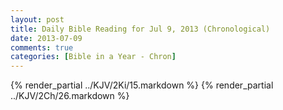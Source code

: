 ```yaml
---
layout: post
title: Daily Bible Reading for Jul 9, 2013 (Chronological)
date: 2013-07-09
comments: true
categories: [Bible in a Year - Chron]
---
```

{% render_partial ../KJV/2Ki/15.markdown %}
{% render_partial ../KJV/2Ch/26.markdown %}
